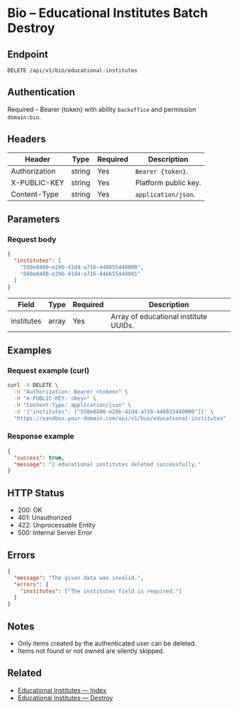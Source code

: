 # Bio – Educational Institutes Batch Destroy

## Endpoint

```
DELETE /api/v1/bio/educational-institutes
```

## Authentication

Required – Bearer {token} with ability `backoffice` and permission `domain:bio`.

## Headers

| Header           | Type   | Required | Description |
| ---------------- | ------ | -------- | ----------- |
| Authorization    | string | Yes      | `Bearer {token}`. |
| X-PUBLIC-KEY     | string | Yes      | Platform public key. |
| Content-Type     | string | Yes      | `application/json`. |

## Parameters

### Request body

```json
{
  "institutes": [
    "550e8400-e29b-41d4-a716-446655440000",
    "660e8400-e29b-41d4-a716-446655440001"
  ]
}
```

| Field      | Type  | Required | Description |
| ---------- | ----- | -------- | ----------- |
| institutes | array | Yes      | Array of educational institute UUIDs. |

## Examples

### Request example (curl)

```bash
curl -X DELETE \
  -H "Authorization: Bearer <token>" \
  -H "X-PUBLIC-KEY: <key>" \
  -H "Content-Type: application/json" \
  -d '{"institutes": ["550e8400-e29b-41d4-a716-446655440000"]}' \
  "https://sandbox.your-domain.com/api/v1/bio/educational-institutes"
```

### Response example

```json
{
  "success": true,
  "message": "2 educational institutes deleted successfully."
}
```

## HTTP Status

- 200: OK
- 401: Unauthorized
- 422: Unprocessable Entity
- 500: Internal Server Error

## Errors

```json
{
  "message": "The given data was invalid.",
  "errors": {
    "institutes": ["The institutes field is required."]
  }
}
```

## Notes

- Only items created by the authenticated user can be deleted.
- Items not found or not owned are silently skipped.

## Related

- [Educational Institutes — Index](EducationalInstituteIndex.md)
- [Educational Institutes — Destroy](EducationalInstituteDestroy.md)
